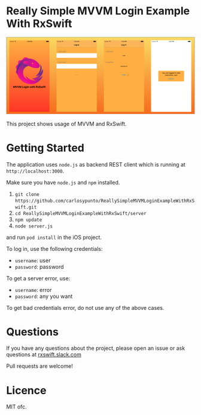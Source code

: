# Really Simple MVVM Login Example With RxSwift

![](screenshots.png)


This project shows usage of MVVM and RxSwift.

# Getting Started
The application uses `node.js` as backend REST client which is running at `http://localhost:3000`.

Make sure you have `node.js` and `npm` installed.

1. `git clone https://github.com/carlosypunto/ReallySimpleMVVMLoginExampleWithRxSwift.git`
2. `cd ReallySimpleMVVMLoginExampleWithRxSwift/server`
3. `npm update`
4. `node server.js`

and run `pod install` in the iOS project.

To log in, use the following credentials:
* `username`: user
* `password`: password

To get a server error, use:
* `username`: error
* `password`: any you want

To get bad credentials error, do not use any of the above cases.

# Questions
If you have any questions about the project, please open an issue or ask questions at [rxswift.slack.com](rxswift.slack.com)

Pull requests are welcome!

# Licence
MIT ofc.
